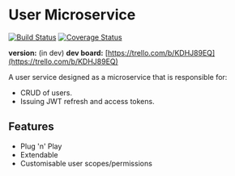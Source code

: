 User Microservice
========================

[![Build Status](https://travis-ci.org/smaxwellstewart/user-microservice.svg)](https://travis-ci.org/smaxwellstewart/user-microservice)
[![Coverage Status](https://coveralls.io/repos/smaxwellstewart/user-microservice/badge.svg?branch=master&service=github)](https://coveralls.io/github/smaxwellstewart/user-microservice?branch=master)

**version:** (in dev)
**dev board:** [https://trello.com/b/KDHJ89EQ](https://trello.com/b/KDHJ89EQ)

A user service designed as a microservice that is responsible for:

- CRUD of users.
- Issuing JWT refresh and access tokens.


## Features 

- Plug 'n' Play
- Extendable
- Customisable user scopes/permissions

